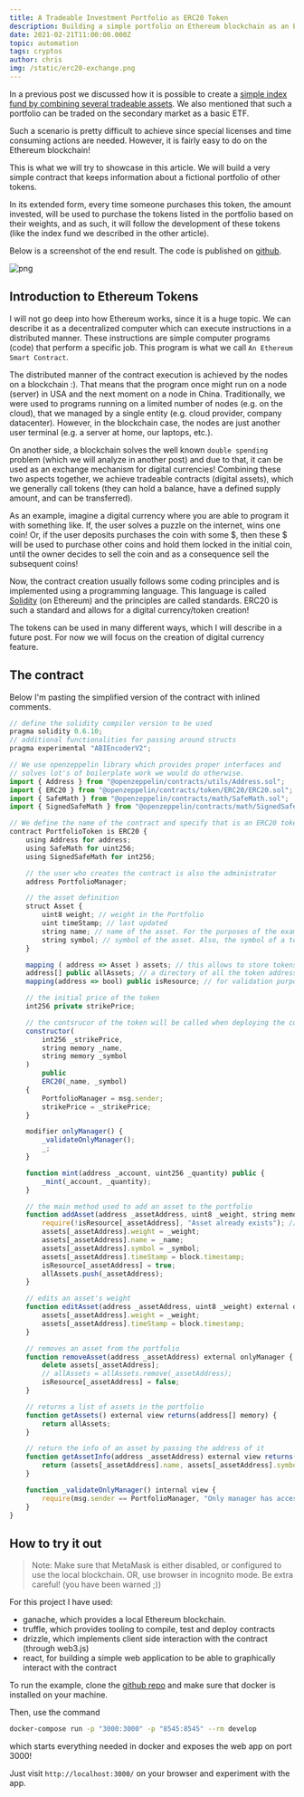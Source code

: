 ```yaml
---
title: A Tradeable Investment Portfolio as ERC20 Token 
description: Building a simple portfolio on Ethereum blockchain as an ERC20 token.
date: 2021-02-21T11:00:00.000Z
topic: automation
tags: cryptos
author: chris
img: /static/erc20-exchange.png
---
```


In a previous post we discussed how it is possible to create a [simple index fund by combining several tradeable assets](/post/from-portfolio-wealth-index-to-index-fund). We also mentioned that such a portfolio can be traded on the secondary market as a basic ETF. 

Such a scenario is pretty difficult to achieve since special licenses and time consuming actions are needed. However, it is fairly easy to do on the Ethereum blockchain!

This is what we will try to showcase in this article. We will build a very simple contract that keeps information about a fictional portfolio of other tokens.

In its extended form, every time someone purchases this token, the amount invested, will be used to purchase the tokens listed in the portfolio based on their weights, and as such, it will follow the development of these tokens (like the index fund we described in the other article).

Below is a screenshot of the end result. The code is published on [github](https://github.com/investingsnippets/tradeable-investment-portfolio-as-erc20-token).

![png](a-tradeable-investment-portfolio-as-erc20-token/portfolio-token.png)

## Introduction to Ethereum Tokens

I will not go deep into how Ethereum works, since it is a huge topic. We can describe it as a decentralized computer which can execute instructions in a distributed manner. These instructions are simple computer programs (code) that perform a specific job. This program is what we call `An Ethereum Smart Contract`. 

The distributed manner of the contract execution is achieved by the nodes on a blockchain :). That means that the program once might run on a node (server) in USA and the next moment on a node in China. Traditionally, we were used to programs running on a limited number of nodes (e.g. on the cloud), that we managed by a single entity (e.g. cloud provider, company datacenter). However, in the blockchain case, the nodes are just another user terminal (e.g. a server at home, our laptops, etc.).

On another side, a blockchain solves the well known `double spending` problem (which we will analyze in another post) and due to that, it can be used as an exchange mechanism for digital currencies! Combining these two aspects together, we achieve tradeable contracts (digital assets), which we generally call tokens (they can hold a balance, have a defined supply amount, and can be transferred).

As an example, imagine a digital currency where you are able to program it with something like. If, the user solves a puzzle on the internet, wins one coin! Or, if the user deposits purchases the coin with some \$, then these \$ will be used to purchase other coins and hold them locked in the initial coin, until the owner decides to sell the coin and as a consequence sell the subsequent coins! 

Now, the contract creation usually follows some coding principles and is implemented using a programming language. This language is called [Solidity](https://docs.soliditylang.org/en/v0.8.1/) (on Ethereum) and the principles are called standards. ERC20 is such a standard and allows for a digital currency/token creation!

The tokens can be used in many different ways, which I will describe in a future post. For now we will focus on the creation of digital currency feature.

## The contract

Below I'm pasting the simplified version of the contract with inlined comments.

```javascript
// define the solidity compiler version to be used
pragma solidity 0.6.10;
// additional functionalities for passing around structs  
pragma experimental "ABIEncoderV2";

// We use openzeppelin library which provides proper interfaces and
// solves lot's of boilerplate work we would do otherwise.
import { Address } from "@openzeppelin/contracts/utils/Address.sol";
import { ERC20 } from "@openzeppelin/contracts/token/ERC20/ERC20.sol";
import { SafeMath } from "@openzeppelin/contracts/math/SafeMath.sol";
import { SignedSafeMath } from "@openzeppelin/contracts/math/SignedSafeMath.sol";

// We define the name of the contract and specify that is an ERC20 token
contract PortfolioToken is ERC20 {
    using Address for address;
    using SafeMath for uint256;
    using SignedSafeMath for int256;

    // the user who creates the contract is also the administrator
    address PortfolioManager;

    // the asset definition
    struct Asset {
        uint8 weight; // weight in the Portfolio
        uint timeStamp; // last updated
        string name; // name of the asset. For the purposes of the example, since tokens can have the same name
        string symbol; // symbol of the asset. Also, the symbol of a token can be the same among tokens :(
    }

    mapping ( address => Asset ) assets; // this allows to store tokens by their ethereum address
    address[] public allAssets; // a directory of all the token addresses in the fund
    mapping(address => bool) public isResource; // for validation purposes

    // the initial price of the token
    int256 private strikePrice;

    // the contsrucor of the token will be called when deploying the contract
    constructor(
        int256 _strikePrice,
        string memory _name,
        string memory _symbol
    )
        public
        ERC20(_name, _symbol)
    {
        PortfolioManager = msg.sender;
        strikePrice = _strikePrice;
    }

    modifier onlyManager() {
        _validateOnlyManager();
        _;
    }

    function mint(address _account, uint256 _quantity) public {
        _mint(_account, _quantity);
    }

    // the main method used to add an asset to the portfolio
    function addAsset(address _assetAddress, uint8 _weight, string memory _name, string memory _symbol) external onlyManager {
        require(!isResource[_assetAddress], "Asset already exists"); // not adding true/false val in struct to save gas
        assets[_assetAddress].weight = _weight;
        assets[_assetAddress].name = _name;
        assets[_assetAddress].symbol = _symbol;
        assets[_assetAddress].timeStamp = block.timestamp;
        isResource[_assetAddress] = true;
        allAssets.push(_assetAddress);
    }

    // edits an asset's weight
    function editAsset(address _assetAddress, uint8 _weight) external onlyManager {
        assets[_assetAddress].weight = _weight;
        assets[_assetAddress].timeStamp = block.timestamp;
    }

    // removes an asset from the portfolio
    function removeAsset(address _assetAddress) external onlyManager {
        delete assets[_assetAddress];
        // allAssets = allAssets.remove(_assetAddress);
        isResource[_assetAddress] = false;
    }

    // returns a list of assets in the portfolio
    function getAssets() external view returns(address[] memory) {
        return allAssets;
    }

    // return the info of an asset by passing the address of it
    function getAssetInfo(address _assetAddress) external view returns(string memory name, string memory symbol, uint8 weight, uint timeStamp) {
        return (assets[_assetAddress].name, assets[_assetAddress].symbol, assets[_assetAddress].weight, assets[_assetAddress].timeStamp);
    } 

    function _validateOnlyManager() internal view {
        require(msg.sender == PortfolioManager, "Only manager has access");
    }
}
```

## How to try it out

> Note: Make sure that MetaMask is either disabled, or configured to use the local blockchain. OR, use browser in incognito mode. Be extra careful! (you have been warned ;))

For this project I have used:

* ganache, which provides a local Ethereum blockchain.
* truffle, which provides tooling to compile, test and deploy contracts
* drizzle, which implements client side interaction with the contract (through web3.js)
* react, for building a simple web application to be able to graphically interact with the contract

To run the example, clone the [github repo](https://github.com/investingsnippets/tradeable-investment-portfolio-as-erc20-token) and make sure that docker is installed on your machine.

Then, use the command

```bash
docker-compose run -p "3000:3000" -p "8545:8545" --rm develop
```

which starts everything needed in docker and exposes the web app on port 3000!

Just visit `http://localhost:3000/` on your browser and experiment with the app.
